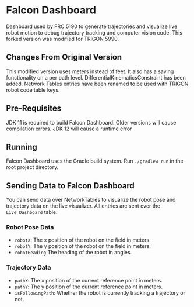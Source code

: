 # Falcon Dashboard
Dashboard used by FRC 5190 to generate trajectories and visualize live robot motion to debug trajectory tracking and computer vision code.
This forked version was modified for TRIGON 5990.

## Changes From Original Version
This modified version uses meters instead of feet.
It also has a saving functionality on a per path level.
DifferentialKinematicsConstraint has been added.
Network Tables entries have been renamed to be used with TRIGON robot code table keys.

## Pre-Requisites
JDK 11 is required to build Falcon Dashboard. Older versions will cause compilation errors.
JDK 12 will cause a runtime error

## Running
Falcon Dashboard uses the Gradle build system. Run `./gradlew run` in the root project directory.

## Sending Data to Falcon Dashboard
You can send data over NetworkTables to visualize the robot pose and trajectory data on the live visualizer. All entries are sent over the `Live_Dashboard` table.

### Robot Pose Data
 - `robotX`: The x position of the robot on the field in meters.
 - `robotY`: The y position of the robot on the field in meters.
 - `robotHeading` The heading of the robot in angles.
 
### Trajectory Data
 - `pathX`: The x position of the current reference point in meters.
 - `pathY`: The y position of the current reference point in meters.
 - `isFollowingPath`: Whether the robot is currently tracking a trajectory or not.
 
